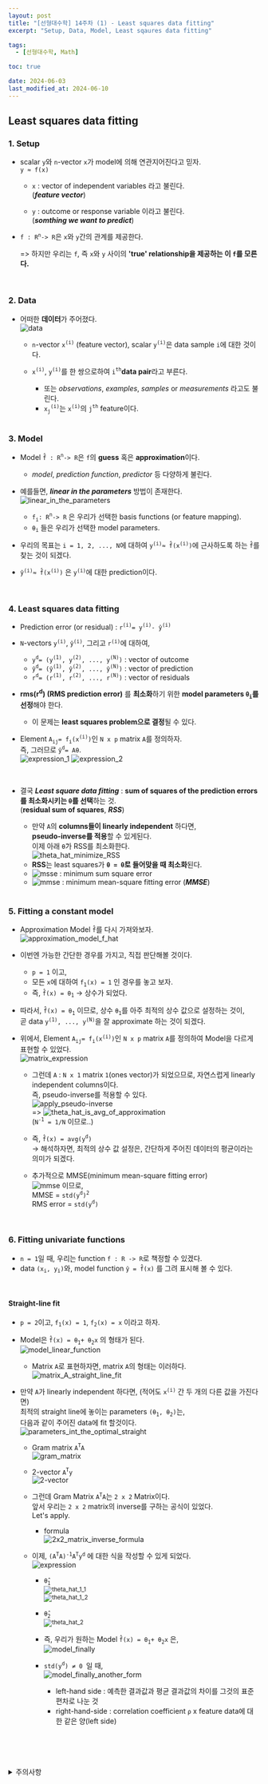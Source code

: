```yaml
---
layout: post
title: "[선형대수학] 14주차 (1) - Least squares data fitting"
excerpt: "Setup, Data, Model, Least sqaures data fitting"

tags:
  - [선형대수학, Math]

toc: true

date: 2024-06-03
last_modified_at: 2024-06-10
---
```

## Least squares data fitting
### 1. Setup
- scalar `y`와 `n`-vector `x`가 model에 의해 연관지어진다고 믿자.  
`y ≈ f(x)`  

  - `x` : vector of independent variables 라고 불린다.  
  (***feature vector***)

  - `y` : outcome or response variable 이라고 불린다.  
  (***somthing we want to predict***)  

- `f : R`<sup>`n`</sup>`-> R`은 `x`와 `y`간의 관계를 제공한다.  

  => 하지만 우리는 `f`, 즉 `x`와 `y` 사이의 **'true' relationship을 제공하는 이 `f`를 모른다.**  

  <br>

### 2. Data
- 어떠한 **데이터**가 주어졌다.  
![data][def]  

  - `n`-vector `x`<sup>`(i)`</sup> (feature vector), scalar `y`<sup>`(i)`</sup>은 data sample `i`에 대한 것이다.  

  - `x`<sup>`(i)`</sup>, `y`<sup>`(i)`</sup>를 한 쌍으로하여 `i`<sup>`th`</sup>**data pair**라고 부른다.  
    - 또는 *observations*, *examples*, *samples* or *measurements* 라고도 불린다.  
    - `x`<sub>`j`</sub><sup>`(i)`</sup>는 `x`<sup>`(i)`</sup>의 `j`<sup>`th`</sup> feature이다.  

    <br>

### 3. Model
- Model `f̂ : R`<sup>`n`</sup>`-> R`은 `f`의 **guess** 혹은 **approximation**이다.  
  - *model*, *prediction function*, *predictor* 등 다양하게 불린다.  

- 예를들면, ***linear in the parameters*** 방법이 존재한다.  
![linear_in_the_parameters][def2]  
  - `f`<sub>`i`</sub>`: R`<sup>`n`</sup>`-> R` 은 우리가 선택한 basis functions (or feature mapping).  
  - `θ`<sub>`i`</sub> 들은 우리가 선택한 model parameters.  

- 우리의 목표는 `i = 1, 2, ..., N`에 대하여 `y`<sup>`(i)`</sup>`≈ f̂(x`<sup>`(i)`</sup>`)`에 근사하도록 하는 `f̂`를 찾는 것이 되겠다.  

- `ŷ`<sup>`(i)`</sup>`≈ f̂(x`<sup>`(i)`</sup>`)` 은 `y`<sup>`(i)`</sup>에 대한 prediction이다.  

<br>

### 4. Least squares data fitting
- Prediction error (or residual) : `r`<sup>`(i)`</sup>`= y`<sup>`(i)`</sup>`- ŷ`<sup>`(i)`</sup>

- `N`-vectors `y`<sup>`(i)`</sup>, `ŷ`<sup>`(i)`</sup>, 그리고 `r`<sup>`(i)`</sup>에 대하여,  
  - `y`<sup>`d`</sup>`= (y`<sup>`(1)`</sup>`, y`<sup>`(2)`</sup>`, ..., y`<sup>`(N)`</sup>`)` : vector of outcome
  - `ŷ`<sup>`d`</sup>`= (ŷ`<sup>`(1)`</sup>`, ŷ`<sup>`(2)`</sup>`, ..., ŷ`<sup>`(N)`</sup>`)` : vector of prediction
  - `r`<sup>`d`</sup>`= (r`<sup>`(1)`</sup>`, r`<sup>`(2)`</sup>`, ..., r`<sup>`(N)`</sup>`)` : vector of residuals  

- **rms(r<sup>d</sup>) (RMS prediction error)** 를 **최소화**하기 위한 **model parameters `θ`<sub>`i`</sub>를 선정**해야 한다.  
  - 이 문제는 **least squares problem으로 결정**될 수 있다.  

- Element `A`<sub>`ij`</sub>`= f`<sub>`i`</sub>`(x`<sup>`(i)`</sup>`)`인 `N x p` matrix `A`를 정의하자.  
즉, 그러므로 `ŷ`<sup>`d`</sup>`= Aθ`.  
![expression_1][def3]
![expression_2][def4]  

<br>

- 결국 ***Least square data fitting*** : **sum of squares of the prediction errors를 최소화시키는 `θ`를 선택**하는 것.  
(**residual sum of squares**, ***RSS***)  

  - 만약 `A`의 **columns들이 linearly independent** 하다면,  
  **pseudo-inverse를 적용**할 수 있게된다.  
  이제 아래 `θ̂`가 RSS를 최소화한다.  
  ![theta_hat_minimize_RSS][def5]  
  - **RSS**는 least squares가 **`θ = θ̂`로 들어맞을 때 최소화**된다.  
  - ![msse][def6] : minimum sum square error
  - ![mmse][def7] : minimum mean-square fitting error (***MMSE***)   

  <br>

### 5. Fitting a constant model
- Approximation Model `f̂`를 다시 가져와보자.  
![approximation_model_f_hat][def2]  
- 이번엔 가능한 간단한 경우를 가지고, 직접 판단해볼 것이다.  
  - `p = 1` 이고,  
  - 모든 `x`에 대하여 `f`<sub>`1`</sub>`(x) = 1` 인 경우를 놓고 보자.  
  - 즉, `f̂(x) = θ`<sub>`1`</sub> -> 상수가 되었다.  

- 따라서, `f̂(x) = θ`<sub>`1`</sub> 이므로, 상수 `θ`<sub>`1`</sub>를 아주 최적의 상수 값으로 설정하는 것이,  
곧 data `y`<sup>`(1)`</sup>`, ..., y`<sup>`(N)`</sup>을 잘 approximate 하는 것이 되겠다.  

- 위에서, Element `A`<sub>`ij`</sub>`= f`<sub>`i`</sub>`(x`<sup>`(i)`</sup>`)`인 `N x p` matrix `A`를 정의하여 Model을 다르게 표현할 수 있었다.  
![matrix_expression][def3]  

  - 그런데 `A` : `N x 1` matrix `1`(ones vector)가 되었으므로, 자연스럽게 linearly independent columns이다.  
  즉, pseudo-inverse를 적용할 수 있다.  
  ![apply_pseudo-inverse][def5]  
  => ![theta_hat_is_avg_of_approximation][def8]  
  (`N`<sup>`-1`</sup>` = 1/N` 이므로..)  
  
  - 즉, `f̂(x) = avg(y`<sup>`d`</sup>`)`  
  -> 해석하자면, 최적의 상수 값 설정은, 간단하게 주어진 데이터의 평균이라는 의미가 되겠다.  

  - 추가적으로 MMSE(minimum mean-square fitting error)  
  ![mmse][def7] 이므로,  
  MMSE = `std(y`<sup>`d`</sup>`)`<sup>`2`</sup>  
  RMS error = `std(y`<sup>`d`</sup>`)`<sup>  

  <br>

### 6. Fitting univariate functions  
- `n = 1`일 때, 우리는 function `f : R -> R`로 책정할 수 있겠다.  
- data `(x`<sub>`i`</sub>`, y`<sub>`i`</sub>`)`와, model function `ŷ = f̂(x)` 를 그려 표시해 볼 수 있다.  

<br>

#### Straight-line fit
- `p = 2`이고, `f`<sub>`1`</sub>`(x) = 1`, `f`<sub>`2`</sub>`(x) = x` 이라고 하자.  
- Model은 `f̂(x) = θ`<sub>`1`</sub>`+ θ`<sub>`2`</sub>`x` 의 형태가 된다.  
![model_linear_function][def9]  
  - Matrix `A`로 표현하자면, matrix `A`의 형태는 이러하다.  
  ![matrix_A_straight_line_fit][def10]  

- 만약 `A`가 linearly independent 하다면, (적어도 `x`<sup>`(i)`</sup> 간 두 개의 다른 값을 가진다면)  
최적의 straight line에 놓이는 parameters `(θ`<sub>`1`</sub>`, θ`<sub>`2`</sub>`)`는,  
다음과 같이 주어진 data에 fit 할것이다.  
![parameters_int_the_optimal_straight][def11]  

  - Gram matrix `A`<sup>`T`</sup>`A`  
  ![gram_matrix][def12]  

  - 2-vector `A`<sup>`T`</sup>`y`  
  ![2-vector][def13]  

  - 그런데 Gram Matrix `A`<sup>`T`</sup>`A`는 `2 x 2` Matrix이다.  
  앞서 우리는 `2 x 2` matrix의 inverse를 구하는 공식이 있었다.  
  Let's apply.   
    - formula  
    ![2x2_matrix_inverse_formula][def14]  

  - 이제, `(A`<sup>`T`</sup>`A)`<sup>`-1`</sup>`A`<sup>`T`</sup>`y`<sup>`d`</sup> 에 대한 식을 작성할 수 있게 되었다.  
  ![expression][def15]  

    - `θ̂`<sub>`1`   
    ![theta_hat_1_1][def16]  
    ![theta_hat_1_2][def17]  

    - `θ̂`<sub>`2`   
    ![theta_hat_2][def18]   

    - 즉, 우리가 원하는 Model `f̂(x) = θ`<sub>`1`</sub>`+ θ`<sub>`2`</sub>`x` 은,  
    ![model_finally][def19]  

    - `std(y`<sup>`d`</sup>`) ≠ 0 `일 때,  
    ![model_finally_another_form][def20]  
      - left-hand side : 예측한 결과값과 평균 결과값의 차이를 그것의 표준편차로 나눈 것
      - right-hand-side : correlation coefficient `ρ` x feature data에 대한 같은 양(left side)




<br>
<br>
<br>
<br>
<details>
<summary>주의사항</summary>
<div markdown="1">

이 포스팅은 강원대학교 김도형 교수님의 선형대수학 수업을 들으며 내용을 정리 한 것입니다.  
수업 내용에 대한 저작권은 교수님께 있으니,  
다른 곳으로의 무분별한 내용 복사를 자제해 주세요.

</div>
</details>

[def]: https://i.imgur.com/qtp4ezK.png
[def2]: https://i.imgur.com/lfwsILd.png
[def3]: https://i.imgur.com/qpuIBQm.png
[def4]: https://i.imgur.com/kn8fgnK.png
[def5]: https://i.imgur.com/hLngTgN.png
[def6]: https://i.imgur.com/RrOGK3c.png
[def7]: https://i.imgur.com/suk1RZk.png
[def8]: https://i.imgur.com/ltJRHNX.png
[def9]: https://i.imgur.com/A6KB4aC.png
[def10]: https://i.imgur.com/Gevt2i2.png
[def11]: https://i.imgur.com/YIQV5tT.png
[def12]: https://i.imgur.com/tmMWe0X.png
[def13]: https://i.imgur.com/xX79HpV.png
[def14]: https://i.imgur.com/qkCfoA1.png
[def15]: https://i.imgur.com/uphbecm.png
[def16]: https://i.imgur.com/VdrIbqE.png
[def17]: https://i.imgur.com/BexFJmM.png
[def18]: https://i.imgur.com/rQsepzf.png
[def19]: https://i.imgur.com/c4XFDxH.png
[def20]: https://i.imgur.com/GSept0d.png